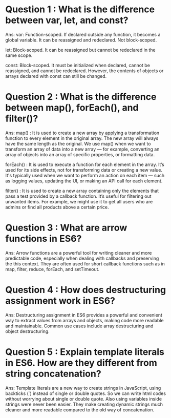 # Question 1 : What is the difference between var, let, and const?

Ans: 
var: Function-scoped. If declared outside any function, it becomes a global variable. It can be reassigned and redeclared. Not block-scoped.

let: Block-scoped. It can be reassigned but cannot be redeclared in the same scope.

const: Block-scoped. It must be initialized when declared, cannot be reassigned, and cannot be redeclared. However, the contents of objects or arrays declared with const can still be changed.

# Question 2 : What is the difference between map(), forEach(), and filter()?

Ans:
map() : It is used to create a new array by applying a transformation function to every element in the original array. The new array will always have the same length as the original. We use map() when we want to transform an array of data into a new array — for example, converting an array of objects into an array of specific properties, or formatting data.

forEach() : It is used to execute a function for each element in the array. It’s used for its side effects, not for transforming data or creating a new value. It's typically used when we want to perform an action on each item — such as logging values, updating the UI, or making an API call for each element.

filter() : It is used to create a new array containing only the elements that pass a test provided by a callback function. It’s useful for filtering out unwanted items. For example, we might use it to get all users who are admins or find all products above a certain price.

# Question 3 : What are arrow functions in ES6?

Ans: Arrow functions are a powerful tool for writing cleaner and more predictable code, especially when dealing with callbacks and preserving the this context. They are often used for short callback functions such as in map, filter, reduce, forEach, and setTimeout.

# Question 4 : How does destructuring assignment work in ES6?

Ans: Destructuring assignment in ES6 provides a powerful and convenient way to extract values from arrays and objects, making code more readable and maintainable. Common use cases include array destructuring and object destructuring.

# Question 5 : Explain template literals in ES6. How are they different from string concatenation?

Ans: Template literals are a new way to create strings in JavaScript, using backticks (`) instead of single or double quotes. So we can write html codes without worrying about single or double quote. Also using variables inside strings were never been easier. They make creating dynamic strings much cleaner and more readable compared to the old way of concatenation.